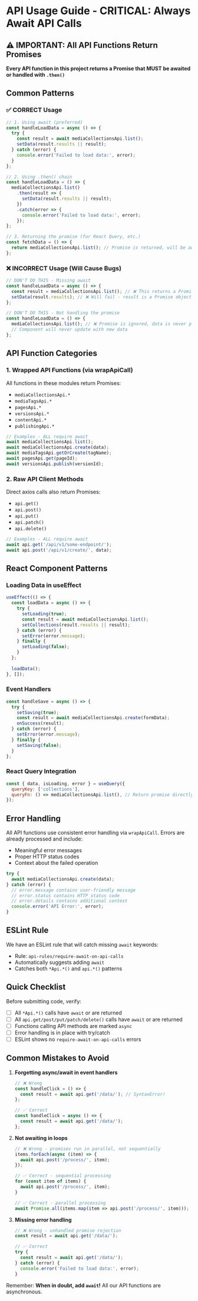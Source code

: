 # API Usage Guide - CRITICAL: Always Await API Calls

## ⚠️ IMPORTANT: All API Functions Return Promises

**Every API function in this project returns a Promise that MUST be awaited or handled with `.then()`**

## Common Patterns

### ✅ CORRECT Usage

```javascript
// 1. Using await (preferred)
const handleLoadData = async () => {
  try {
    const result = await mediaCollectionsApi.list();
    setData(result.results || result);
  } catch (error) {
    console.error('Failed to load data:', error);
  }
};

// 2. Using .then() chain
const handleLoadData = () => {
  mediaCollectionsApi.list()
    .then(result => {
      setData(result.results || result);
    })
    .catch(error => {
      console.error('Failed to load data:', error);
    });
};

// 3. Returning the promise (for React Query, etc.)
const fetchData = () => {
  return mediaCollectionsApi.list(); // Promise is returned, will be awaited by caller
};
```

### ❌ INCORRECT Usage (Will Cause Bugs)

```javascript
// DON'T DO THIS - Missing await
const handleLoadData = async () => {
  const result = mediaCollectionsApi.list(); // ❌ This returns a Promise, not data!
  setData(result.results); // ❌ Will fail - result is a Promise object
};

// DON'T DO THIS - Not handling the promise
const handleLoadData = () => {
  mediaCollectionsApi.list(); // ❌ Promise is ignored, data is never processed
  // Component will never update with new data
};
```

## API Function Categories

### 1. Wrapped API Functions (via wrapApiCall)
All functions in these modules return Promises:
- `mediaCollectionsApi.*`
- `mediaTagsApi.*` 
- `pagesApi.*`
- `versionsApi.*`
- `contentApi.*`
- `publishingApi.*`

```javascript
// Examples - ALL require await
await mediaCollectionsApi.list();
await mediaCollectionsApi.create(data);
await mediaTagsApi.getOrCreate(tagName);
await pagesApi.get(pageId);
await versionsApi.publish(versionId);
```

### 2. Raw API Client Methods
Direct axios calls also return Promises:
- `api.get()`
- `api.post()`
- `api.put()`
- `api.patch()`
- `api.delete()`

```javascript
// Examples - ALL require await
await api.get('/api/v1/some-endpoint/');
await api.post('/api/v1/create/', data);
```

## React Component Patterns

### Loading Data in useEffect

```javascript
useEffect(() => {
  const loadData = async () => {
    try {
      setLoading(true);
      const result = await mediaCollectionsApi.list();
      setCollections(result.results || result);
    } catch (error) {
      setError(error.message);
    } finally {
      setLoading(false);
    }
  };
  
  loadData();
}, []);
```

### Event Handlers

```javascript
const handleSave = async () => {
  try {
    setSaving(true);
    const result = await mediaCollectionsApi.create(formData);
    onSuccess(result);
  } catch (error) {
    setError(error.message);
  } finally {
    setSaving(false);
  }
};
```

### React Query Integration

```javascript
const { data, isLoading, error } = useQuery({
  queryKey: ['collections'],
  queryFn: () => mediaCollectionsApi.list(), // Return promise directly
});
```

## Error Handling

All API functions use consistent error handling via `wrapApiCall`. Errors are already processed and include:
- Meaningful error messages
- Proper HTTP status codes
- Context about the failed operation

```javascript
try {
  await mediaCollectionsApi.create(data);
} catch (error) {
  // error.message contains user-friendly message
  // error.status contains HTTP status code
  // error.details contains additional context
  console.error('API Error:', error);
}
```

## ESLint Rule

We have an ESLint rule that will catch missing `await` keywords:
- Rule: `api-rules/require-await-on-api-calls`
- Automatically suggests adding `await`
- Catches both `*Api.*()` and `api.*()` patterns

## Quick Checklist

Before submitting code, verify:
- [ ] All `*Api.*()` calls have `await` or are returned
- [ ] All `api.get/post/put/patch/delete()` calls have `await` or are returned  
- [ ] Functions calling API methods are marked `async`
- [ ] Error handling is in place with try/catch
- [ ] ESLint shows no `require-await-on-api-calls` errors

## Common Mistakes to Avoid

1. **Forgetting async/await in event handlers**
   ```javascript
   // ❌ Wrong
   const handleClick = () => {
     const result = await api.get('/data/'); // SyntaxError!
   };
   
   // ✅ Correct  
   const handleClick = async () => {
     const result = await api.get('/data/');
   };
   ```

2. **Not awaiting in loops**
   ```javascript
   // ❌ Wrong - promises run in parallel, not sequentially
   items.forEach(async (item) => {
     await api.post('/process/', item);
   });
   
   // ✅ Correct - sequential processing
   for (const item of items) {
     await api.post('/process/', item);
   }
   
   // ✅ Correct - parallel processing
   await Promise.all(items.map(item => api.post('/process/', item)));
   ```

3. **Missing error handling**
   ```javascript
   // ❌ Wrong - unhandled promise rejection
   const result = await api.get('/data/');
   
   // ✅ Correct
   try {
     const result = await api.get('/data/');
   } catch (error) {
     console.error('Failed to load data:', error);
   }
   ```

Remember: **When in doubt, add `await`!** All our API functions are asynchronous.
